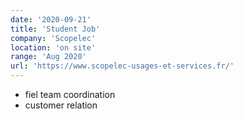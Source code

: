 ```yaml
---
date: '2020-09-21'
title: 'Student Job'
company: 'Scopelec'
location: 'on site'
range: 'Aug 2020'
url: 'https://www.scopelec-usages-et-services.fr/'
---
```


- fiel team coordination
- customer relation
